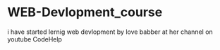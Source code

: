 # WEB-Devlopment_course
i have started lernig web devlopment by love babber at her channel on youtube CodeHelp
